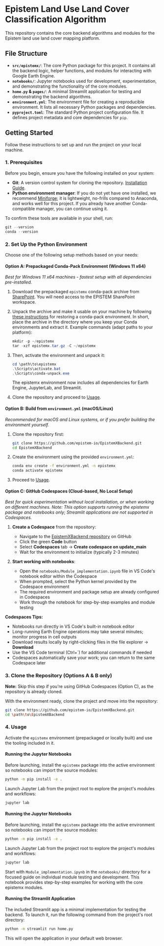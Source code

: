 # Epistem Land Use Land Cover Classification Algorithm

This repository contains the core backend algorithms and modules for the Epistem land use land cover mapping platform.

## File Structure

- **`src/epistemx/`**: The core Python package for this project. It contains all the backend logic, helper functions, and modules for interacting with Google Earth Engine.
- **`notebooks/`**: Jupyter notebooks used for development, experimentation, and demonstrating the functionality of the core modules.
- **`home.py` & `pages/`**: A minimal Streamlit application for testing and demonstrating the backend algorithms.
- **`environment.yml`**: The environment file for creating a reproducible environment. It lists all necessary Python packages and dependencies.
- **`pyproject.toml`**: The standard Python project configuration file. It defines project metadata and core dependencies for `pip`.

## Getting Started

Follow these instructions to set up and run the project on your local machine.

### 1. Prerequisites

Before you begin, ensure you have the following installed on your system:

- **Git**: A version control system for cloning the repository. [Installation Guide](https://git-scm.com/book/en/v2/Getting-Started-Installing-Git).
- **Python environment manager**: If you do not yet have one installed, we recommend [Miniforge](https://github.com/conda-forge/miniforge); it is lightweight, no-frills compared to Anaconda, and works well for this project. If you already have another Conda-compatible manager, you can continue using it.

To confirm these tools are available in your shell, run:

```powershell
git --version
conda --version
```

### 2. Set Up the Python Environment

Choose one of the following setup methods based on your needs:

#### Option A: Prepackaged Conda-Pack Environment (Windows 11 x64)

_Best for Windows 11 x64 machines - fastest setup with all dependencies pre-installed._

1. Download the prepackaged `epistemx` conda-pack archive from [SharePoint](https://icrafcifor.sharepoint.com/:u:/r/sites/EPISTEM/Shared%20Documents/EPISTEM%20Consortium/1%20Monitoring%20Technology/Prototyping/python_environment/epistemx.tar.gz?csf=1&web=1&e=eGbscP). You will need access to the EPISTEM SharePoint workspace.

2. Unpack the archive and make it usable on your machine by following [these instructions](https://gist.github.com/pmbaumgartner/2626ce24adb7f4030c0075d2b35dda32) for restoring a conda-pack environment. In short, place the archive in the directory where you keep your Conda environments and extract it. Example commands (adapt paths to your platform):

   ```powershell
   mkdir -p ~/epistemx
   tar -xzf epistemx.tar.gz -C ~/epistemx
   ```

3. Then, activate the environment and unpack it:

   ```powershell
   cd \path\to\epistemx
   .\Scripts\activate.bat
   .\Scripts\conda-unpack.exe
   ```

   The epistemx environment now includes all dependencies for Earth Engine, JupyterLab, and Streamlit.

4. Clone the repository and proceed to [Usage](#4-usage).

#### Option B: Build from `environment.yml` (macOS/Linux)

_Recommended for macOS and Linux systems, or if you prefer building the environment yourself._

1. Clone the repository first:

   ```bash
   git clone https://github.com/epistem-io/EpistemXBackend.git
   cd EpistemXBackend
   ```

2. Create the environment using the provided `environment.yml`:

   ```bash
   conda env create -f environment.yml -n epistemx
   conda activate epistemx
   ```

3. Proceed to [Usage](#4-usage).

#### Option C: GitHub Codespaces (Cloud-based, No Local Setup)

_Best for quick experimentation without local installation, or when working on different machines. Note: This option supports running the epistemx package and notebooks only; Streamlit applications are not supported in Codespaces._

1. **Create a Codespace** from the repository:
   - Navigate to the [EpistemXBackend repository](https://github.com/epistem-io/EpistemXBackend) on GitHub
   - Click the green **Code** button
   - Select **Codespaces** tab → **Create codespace on update_main**
   - Wait for the environment to initialize (typically 2-3 minutes)

2. **Start working with notebooks**:
   - Open the `notebooks/Module_implementation.ipynb` file in VS Code's notebook editor within the Codespace
   - When prompted, select the Python kernel provided by the Codespace environment
   - The required environment and package setup are already configured in Codespaces
   - Work through the notebook for step-by-step examples and module testing


**Codespaces Tips:**

- Notebooks run directly in VS Code's built-in notebook editor
- Long-running Earth Engine operations may take several minutes; monitor progress in cell outputs
- Download results locally by right-clicking files in the file explorer → **Download**
- Use the VS Code terminal (Ctrl+\`) for additional commands if needed
- Codespaces automatically save your work; you can return to the same Codespace later

### 3. Clone the Repository (Options A & B only)

**Note:** Skip this step if you're using GitHub Codespaces (Option C), as the repository is already cloned.

With the environment ready, clone the project and move into the repository:

```bash
git clone https://github.com/epistem-io/EpistemXBackend.git
cd \path\to\EpistemXBackend
```

### 4. Usage

Activate the `epistemx` environment (prepackaged or locally built) and use the tooling included in it.

#### Running the Jupyter Notebooks

Before launching, install the `epistemx` package into the active environment so notebooks can import the source modules:

```bash
python -m pip install -e .
```

Launch Jupyter Lab from the project root to explore the project's modules and workflows:

```bash
jupyter lab
```

#### Running the Jupyter Notebooks

Before launching, install the `epistemx` package into the active environment so notebooks can import the source modules:

```bash
python -m pip install -e .
```

Launch Jupyter Lab from the project root to explore the project's modules and workflows:

```bash
jupyter lab
```

Start with `Module_implementation.ipynb` in the `notebooks/` directory for a focused guide on individual module testing and development. This notebook provides step-by-step examples for working with the core epistemx modules.

#### Running the Streamlit Application

The included Streamlit app is a minimal implementation for testing the backend. To launch it, run the following command from the project's root directory:

```bash
python -m streamlit run home.py
```

This will open the application in your default web browser.
